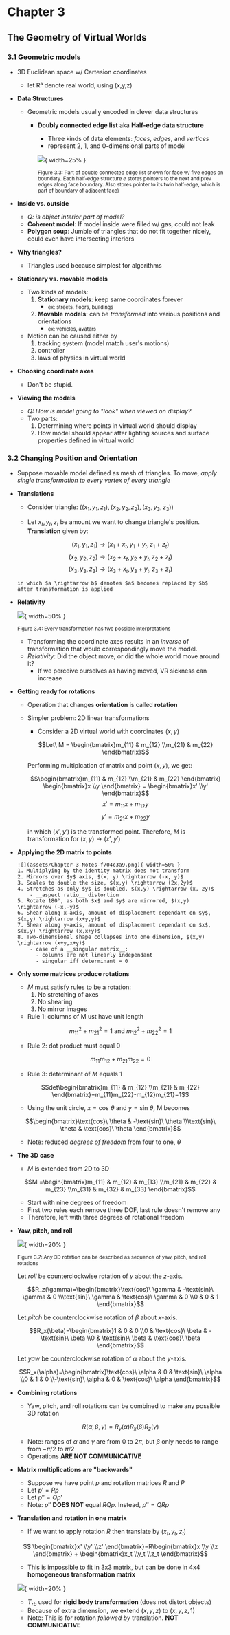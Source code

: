 # Chapter 3
## The Geometry of Virtual Worlds

### 3.1 Geometric models
- 3D Euclidean space w/ Cartesion coordinates
    - let R³ denote real world, using (x,y,z)


- __Data Structures__
    - Geometric models usually encoded in clever data structures
        - __Doubly connected edge list__ aka __Half-edge data structure__
            - Three kinds of data elements: _faces_, _edges_, and _vertices_
            - represent 2, 1, and 0-dimensional parts of model


            ![](assets/Chapter-3-Notes-dcaf99cb.png){ width=25% }


            <small>Figure 3.3: Part of double connected edge list shown for face w/ five edges on boundary. Each half-edge structure *e* stores pointers to the next and prev edges along face boundary. Also stores pointer to its twin half-edge, which is part of boundary of adjacent face)</small>


- __Inside vs. outside__
    - _Q: is object interior part of model?_
    - __Coherent model__: If model inside were filled w/ gas, could not leak
    - __Polygon soup__: Jumble of triangles that do not fit together nicely, could even have intersecting interiors


- __Why triangles?__
    - Triangles used because simplest for algorithms


- __Stationary vs. movable models__
    - Two kinds of models:
      1. __Stationary models__: keep same coordinates forever
          - <small>ex: streets, floors, buildings</small>
      2. __Movable models__: can be _transformed_ into various positions and orientations
          - <small>ex: vehicles, avatars</small>
    - Motion can be caused either by
      1. tracking system (model match user's motions)
      2. controller
      3. laws of physics in virtual world


- __Choosing coordinate axes__
    - Don't be stupid.


- __Viewing the models__
    - _Q: How is model going to "look" when viewed on display?_
    - Two parts:
      1. Determining where points in virtual world should display
      2. How model should appear after lighting sources and surface properties defined in virtual world

### 3.2 Changing Position and Orientation
- Suppose movable model defined as mesh of triangles. To move, _apply single transformation to every vertex of every triangle_


- __Translations__
    - Consider triangle:
    $((x_1,y_1,z_1), (x_2,y_2,z_2), (x_3,y_3,z_3))$

    - Let $x_t, y_t, z_t$ be amount we want to change triangle's position. __Translation__ given by:

    $$(x_1,y_1,z_1) \rightarrow (x_1 + x_t, y_1 + y_t, z_1 + z_t)$$
    $$(x_2,y_2,z_2) \rightarrow (x_2 + x_t, y_2 + y_t, z_2 + z_t)$$
    $$(x_3,y_3,z_3) \rightarrow (x_3 + x_t, y_3 + y_t, z_3 + z_t)$$

      in which $a \rightarrow b$ denotes $a$ becomes replaced by $b$ after transformation is applied


- __Relativity__


    ![](assets/Chapter-3-Notes-00dde22f.png){ width=50% }


    <small>Figure 3.4: Every transformation has two possible interpretations</small>
    - Transforming the coordinate axes results in an _inverse_ of transformation that would correspondingly move the model.
    - _Relativity_: Did the object move, or did the whole world move around it?
        - If we perceive ourselves as having moved, VR sickness can increase


- __Getting ready for rotations__
    - Operation that changes __orientation__ is called __rotation__
    - Simpler problem: 2D linear transformations
        - Consider a 2D virtual world with coordinates $(x,y)$

        $$Let\ M = \begin{bmatrix}m_{11} & m_{12} \\m_{21} & m_{22} \end{bmatrix}$$

        Performing multiplcation of matrix and point $(x,y)$, we get:

        $$\begin{bmatrix}m_{11} & m_{12} \\m_{21} & m_{22} \end{bmatrix} \begin{bmatrix}x \\y \end{bmatrix} = \begin{bmatrix}x' \\y' \end{bmatrix}$$
        $$x' = m_{11}x + m_{12}y$$
        $$y' = m_{21}x + m_{22}y$$

        in which $(x', y')$ is the transformed point. Therefore, $M$ is transformation for $(x,y) \rightarrow (x',y')$


- __Applying the 2D matrix to points__


      ![](assets/Chapter-3-Notes-f704c3a9.png){ width=50% }
      1. Multiplying by the identity matrix does not transform
      2. Mirrors over $y$ axis, $(x, y) \rightarrow (-x, y)$
      3. Scales to double the size, $(x,y) \rightarrow (2x,2y)$
      4. Stretches as only $y$ is doubled, $(x,y) \rightarrow (x, 2y)$
          - __aspect ratio__ distortion
      5. Rotate 180°, as both $x$ and $y$ are mirrored, $(x,y) \rightarrow (-x,-y)$
      6. Shear along x-axis, amount of displacement dependant on $y$, $(x,y) \rightarrow (x+y,y)$
      7. Shear along y-axis, amount of displacement dependant on $x$, $(x,y) \rightarrow (x,x+y)$
      8. Two-dimensional shape collapses into one dimension, $(x,y) \rightarrow (x+y,x+y)$
          - case of a __singular matrix__:
            - columns are not linearly independant
            - singular iff determinant = 0


- __Only some matrices produce rotations__
    - $M$ must satisfy rules to be a rotation:
      1. No stretching of axes
      2. No shearing
      3. No mirror images
    - Rule 1: columns of M ust have unit length

    $$m_{11}^2 + m_{21}^2 = 1\ \text{and}\ m_{12}^2 + m_{22}^2 = 1$$

    - Rule 2: dot product must equal 0

    $$m_{11}m_{12} + m_{21}m_{22}=0$$

    - Rule 3: determinant of $M$ equals 1

    $$det\begin{bmatrix}m_{11} & m_{12} \\m_{21} & m_{22} \end{bmatrix}=m_{11}m_{22}-m_{12}m_{21}=1$$

    - Using the unit circle, $x=\text{cos}\ \theta\ \text{and}\ y=\text{sin}\ \theta$, M becomes

    $$\begin{bmatrix}\text{cos}\ \theta & -\text{sin}\ \theta \\\text{sin}\ \theta & \text{cos}\ \theta \end{bmatrix}$$

    - Note: reduced *degrees of freedom* from four to one, $\theta$


- __The 3D case__
    - $M$ is extended from 2D to 3D

    $$M =\begin{bmatrix}m_{11} & m_{12} & m_{13} \\m_{21} & m_{22} & m_{23} \\m_{31} & m_{32} & m_{33}
\end{bmatrix}$$

    - Start with nine degrees of freedom
    - First two rules each remove three DOF, last rule doesn't remove any
    - Therefore, left with three degrees of rotational freedom

- __Yaw, pitch, and roll__


    ![](assets/Chapter-3-Notes-951dca77.png){ width=20% }


    <small>Figure 3.7: Any 3D rotation can be described as sequence of yaw, pitch, and roll rotations</small>

    Let *roll* be counterclockwise rotation of $\gamma$ about the $z$-axis.

    $$R_z(\gamma)=\begin{bmatrix}\text{cos}\ \gamma & -\text{sin}\ \gamma & 0 \\\text{sin}\ \gamma & \text{cos}\ \gamma & 0 \\0 & 0 & 1 \end{bmatrix}$$

    Let *pitch* be counterclockwise rotation of $\beta$ about $x$-axis.

    $$R_x(\beta)=\begin{bmatrix}1 & 0 & 0 \\0 & \text{cos}\ \beta & -\text{sin}\ \beta \\0 & \text{sin}\ \beta & \text{cos}\ \beta \end{bmatrix}$$

    Let *yaw* be counterclockwise rotation of $\alpha$ about the $y$-axis.

    $$R_x(\alpha)=\begin{bmatrix}\text{cos}\ \alpha & 0 & \text{sin}\ \alpha \\0 & 1 & 0 \\-\text{sin}\ \alpha & 0 & \text{cos}\ \alpha \end{bmatrix}$$

- __Combining rotations__
    - Yaw, pitch, and roll rotations can be combined to make any possible 3D rotation

    $$R(\alpha,\beta,\gamma)=R_y(\alpha)R_x(\beta)R_z(\gamma)$$

    - Note: ranges of $\alpha$ and $\gamma$ are from 0 to $2\pi$, but $\beta$ only needs to range from $-\pi/2$ to $\pi/2$
    - Operations __ARE NOT COMMUNICATIVE__

- __Matrix multiplications are "backwards"__
    - Suppose we have point $p$ and rotation matrices $R$ and $P$
    - Let $p' = Rp$
    - Let $p''= Qp'$
    - Note: $p''$ __DOES NOT__ equal $RQp$. Instead, $p''=QRp$

- __Translation and rotation in one matrix__
    - If we want to apply rotation $R$ then translate by $(x_t,y_t,z_t)$

    $$ \begin{bmatrix}x' \\y' \\z' \end{bmatrix}=R\begin{bmatrix}x \\y \\z \end{bmatrix} + \begin{bmatrix}x_t \\y_t \\z_t \end{bmatrix}$$

    - This is impossible to fit in 3x3 matrix, but can be done in 4x4 __homogeneous transformation matrix__

    ![](assets/Chapter-3-Notes-65a9c124.png){ width=20% }

    - $T_{rb}$ used for __rigid body transformation__ (does not distort objects)
    - Because of extra dimension, we extend $(x,y,z)$ to $(x,y,z,1)$
    - Note: This is for rotation *followed by* translation. __NOT COMMUNICATIVE__
